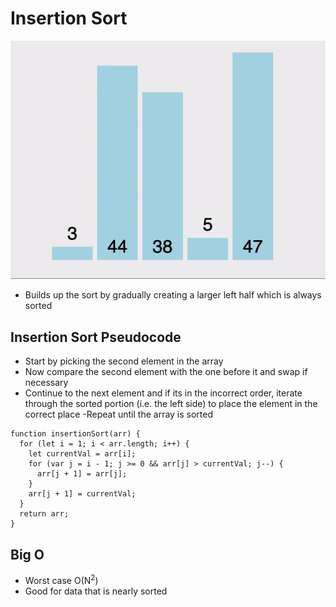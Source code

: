 # Insertion Sort

![InsertionSort](/Images/insertionSort.gif)

- Builds up the sort by gradually creating a larger left half which is always sorted

## Insertion Sort Pseudocode

- Start by picking the second element in the array
- Now compare the second element with the one before it and swap if necessary
- Continue to the next element and if its in the incorrect order, iterate through the sorted portion (i.e. the left side) to place the element in the correct place
  -Repeat until the array is sorted

```
function insertionSort(arr) {
  for (let i = 1; i < arr.length; i++) {
    let currentVal = arr[i];
    for (var j = i - 1; j >= 0 && arr[j] > currentVal; j--) {
      arr[j + 1] = arr[j];
    }
    arr[j + 1] = currentVal;
  }
  return arr;
}
```

## Big O

- Worst case O(N<sup>2</sup>)
- Good for data that is nearly sorted
